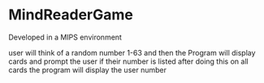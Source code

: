 # MindReaderGame
Developed in a MIPS environment

user will think of a random number 1-63 and then the Program will display cards and prompt the user if their number is listed
after doing this on all cards the program will display the user number




